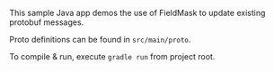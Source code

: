 This sample Java app demos the use of FieldMask to update existing protobuf
messages.

Proto definitions can be found in `src/main/proto`.

To compile & run, execute `gradle run` from project root.
